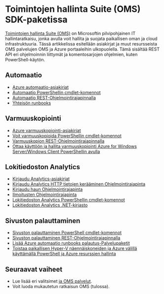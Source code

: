 <properties
   pageTitle="Toimintojen hallinta Suite (OMS) SDK | Microsoft Azure"
   description="Tässä artikkelissa esitellään asiakirjat ja muut resursseista OMS palvelujen OMS ja Azure portaaleihin ulkopuolella.  Tämä sisältää REST API eri ohjelmoinnin liittymät ja komentosarjojen ohjelmien, kuten PowerShell-käyttö"
   services="operations-management-suite"
   documentationCenter=""
   authors="bwren"
   manager="jwhit"
   editor="tysonn" />
<tags
   ms.service="operations-management-suite"
   ms.devlang="na"
   ms.topic="article"
   ms.tgt_pltfrm="na"
   ms.workload="infrastructure-services"
   ms.date="09/26/2016"
   ms.author="bwren" />

# <a name="operations-management-suite-oms-sdk"></a>Toimintojen hallinta Suite (OMS) SDK-paketissa
[Toimintojen hallinta Suite (OMS)](../operations-management-suite/operations-management-suite-overview.md) on Microsoftin pilvipohjainen IT hallintaratkaisu, jonka avulla voit hallita ja suojata paikallisen oman ja cloud infrastruktuuria.  Tässä artikkelissa esitellään asiakirjat ja muut resursseista OMS palvelujen OMS ja Azure portaaleihin ulkopuolella.  Tämä sisältää REST API eri ohjelmoinnin liittymät ja komentosarjojen ohjelmien, kuten PowerShell-käytön. 


## <a name="automation"></a>Automaatio
- [Azure automaatio-asiakirjat](http://azure.microsoft.com/documentation/services/automation)
- [Automaatio PowerShellin cmdlet-komennot](http://msdn.microsoft.com/library/dn690262.aspx)
- [Automaatio REST-Ohjelmointirajapinnalla](http://msdn.microsoft.com/library/mt662285.aspx)
- [Yhteisön runbooks](https://gallery.technet.microsoft.com/scriptcenter/site/search?f%5B0%5D.Type=RootCategory&f%5B0%5D.Value=WindowsAzure&f%5B0%5D.Text=Windows%20Azure)



## <a name="backup"></a>Varmuuskopiointi
- [Azure varmuuskopiointi-asiakirjat](http://azure.microsoft.com/documentation/services/backup)
- [Voit varmuuskopioida PowerShellin cmdlet-komennot](https://msdn.microsoft.com/library/mt619253.aspx)
- [Varmuuskopion REST-Ohjelmointirajapinnalla](https://msdn.microsoft.com/library/azure/mt772375.aspx)
- [Ottaa käyttöön ja hallita varmuuskopiointi Azure for Windows Server/Windows Client PowerShellin avulla](../backup/backup-client-automation.md)


## <a name="log-analytics"></a>Lokitiedoston Analytics
- [Kirjaudu Analytics-asiakirjat](http://azure.microsoft.com/documentation/services/log-analytics)
- [Kirjaudu Analytics HTTP tietojen kerääminen Ohjelmointirajapinta](../log-analytics/log-analytics-data-collector-api.md)
- [Kirjaudu haun Ohjelmointirajapinta](../log-analytics/log-analytics-log-search-api.md)
- [Ilmoitusten Ohjelmointirajapinta](../log-analytics/log-analytics-api-alerts.md)
- [Lokitiedoston Analytics PowerShellin cmdlet-komennot](https://msdn.microsoft.com/library/mt188224.aspx)
- [Lokitiedoston Analytics .NET-kirjasto](https://www.nuget.org/packages/Microsoft.Azure.Management.OperationalInsights/0.16.0-preview)

## <a name="site-recovery"></a>Sivuston palauttaminen
- [Sivuston palauttaminen PowerShell cmdlet-komennot](https://msdn.microsoft.com/library/mt637930.aspx)
- [Sivuston palauttaminen REST-Ohjelmointirajapinnalla](https://msdn.microsoft.com/library/azure/mt750497.aspx)
- [Lisää Azure automaatio runbooks palautus-Palvelupaketit](../site-recovery/site-recovery-runbook-automation.md)
- [Toistaa paikallisen Hyper-V näennäiskoneiden ja Azure välillä käyttämällä PowerShell ja Azure resurssien hallinta](../site-recovery/site-recovery-deploy-with-powershell-resource-manager.md)

## <a name="next-steps"></a>Seuraavat vaiheet

- Lue lisää eri valitsimet [ja OMS palvelut](operations-management-suite-integration.md).
- Voit luoda mukautetun ratkaisun OMS (tulossa).